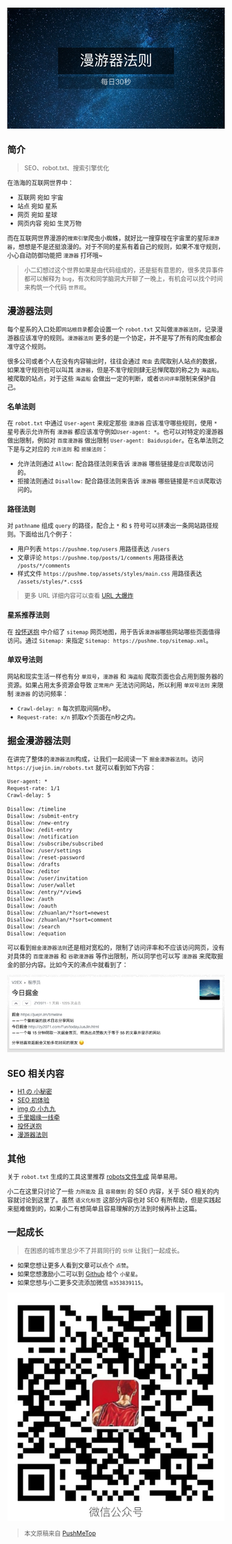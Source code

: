 <!-- # 漫游器法则 -->

![封面](https://raw.githubusercontent.com/pushmetop/resource/master/30-seconds-for-everyday/robot-txt/poster.png)

## 简介

> SEO、robot.txt、搜索引擎优化

在浩海的互联网世界中：

* 互联网 宛如 宇宙
* 站点 宛如 星系
* 网页 宛如 星球
* 网页内容 宛如 生灵万物

而在互联网世界漫游的`搜索引擎`爬虫小蜘蛛，就好比一搜穿梭在宇宙里的星际`漫游器`，想想是不是还挺浪漫的。对于不同的星系有着自己的规则，如果不准守规则，小心自动防御功能把 `漫游器` 打坏哦~

> 小二幻想过这个世界如果是由代码组成的，还是挺有意思的，很多灵异事件都可以解释为 `bug`，有次和同学脑洞大开聊了一晚上，有机会可以找个时间来构筑一个代码 `世界观`。

## 漫游器法则

每个星系的入口处即`网站根目录`都会设置一个 `robot.txt` 又叫做`漫游器法则`，记录漫游器应该准守的规则。`漫游器法则` 更多的是一个协定，并不是写了所有的爬虫都会准守这个规则。

很多公司或者个人在没有内容输出时，往往会通过 `爬虫` 去爬取别人站点的数据，如果准守规则也可以叫其 `漫游器`，但是不准守规则肆无忌惮爬取的称之为 `海盗船`。被爬取的站点，对于这些 `海盗船` 会做出一定的判断，或者`访问评率`限制来保护自己。

### 名单法则

在 `robot.txt` 中通过 `User-agent` 来规定那些 `漫游器` 应该准守哪些规则，使用 `*` 星号表示允许所有 `漫游器` 都应该准守例如`User-agent: *`。也可以对特定的漫游器做出限制，例如对 `百度漫游器` 做出限制 `User-agent: Baiduspider`。在名单法则之下是与之对应的 `允许法则` 和 `拒接法则`：

* 允许法则通过 `Allow:` 配合路径法则来告诉 `漫游器` 哪些链接是`应该`爬取访问的。
* 拒接法则通过 `Disallow:` 配合路径法则来告诉 `漫游器` 哪些链接是`不应该`爬取访问的。

### 路径法则

对 `pathname` 组成 `query` 的路径，配合上 `*` 和 `$` 符号可以拼凑出一条网站路径规则。下面给出几个例子：

* 用户列表 `https://pushme.top/users` 用路径表达 `/users`
* 文章评论 `https://pushme.top/posts/1/comments` 用路径表达 `/posts/*/comments`
* 样式文件 `https://pushme.top/assets/styles/main.css` 用路径表达 `/assets/styles/*.css$`
 
> 更多 URL 详细内容可以查看 [URL 大爆炸](https://github.com/pushmetop/30-seconds-for-everyday/blob/master/posts/url.md)

### 星系推荐法则

在 [投怀送抱](https://github.com/pushmetop/30-seconds-for-everyday/blob/master/posts/sitemap.md) 中介绍了 `sitemap` 网页地图，用于告诉`漫游器`哪些网站哪些页面值得访问。通过 `Sitemap:` 来指定 `Sitemap: https://pushme.top/sitemap.xml`。

### 单双号法则

网站和现实生活一样也有分 `单双号`，`漫游器` 和 `海盗船` 爬取页面也会占用到服务器的资源。如果占用太多资源会导致 `正常用户` 无法访问网站，所以利用 `单双号法则` 来限制 `漫游器` 的访问频率：

* `Crawl-delay: n` 每次抓取间隔n秒。
* `Request-rate: x/n` 抓取x个页面在n秒之内。

## 掘金漫游器法则

在讲完了整体的`漫游器法则`构成，让我们一起阅读一下 `掘金漫游器法则`。访问 `https://juejin.im/robots.txt` 就可以看到如下内容：

```
User-agent: *
Request-rate: 1/1
Crawl-delay: 5

Disallow: /timeline
Disallow: /submit-entry
Disallow: /new-entry
Disallow: /edit-entry
Disallow: /notification
Disallow: /subscribe/subscribed
Disallow: /user/settings
Disallow: /reset-password
Disallow: /drafts
Disallow: /editor
Disallow: /user/invitation
Disallow: /user/wallet
Disallow: /entry/*/view$
Disallow: /auth
Disallow: /oauth
Disallow: /zhuanlan/*?sort=newest
Disallow: /zhuanlan/*?sort=comment
Disallow: /search
Disallow: /equation
```

可以看到`掘金漫游器法则`还是相对宽松的，限制了访问评率和不应该访问网页，没有对具体的 `百度漫游器` 和 `谷歌漫游器` 等作出限制，所以同学也可以写 `漫游器` 来爬取掘金的部分内容。比如今天的沸点中就看到了：

![今日掘学](https://raw.githubusercontent.com/pushmetop/resource/master/30-seconds-for-everyday/robot-txt/juejin.png)

## SEO 相关内容

* [H1 の 小秘密](https://github.com/pushmetop/30-seconds-for-everyday/blob/master/posts/heading.md)
* [SEO 初体验](https://github.com/pushmetop/30-seconds-for-everyday/blob/master/posts/seo-101.md)
* [img の 小九九](https://github.com/pushmetop/30-seconds-for-everyday/blob/master/posts/img-tag.md)
* [千里姻缘一线牵](https://github.com/pushmetop/30-seconds-for-everyday/blob/master/posts/hyperlink.md)
* [投怀送抱](https://github.com/pushmetop/30-seconds-for-everyday/blob/master/posts/sitemap.md)
* [漫游器法则](https://github.com/pushmetop/30-seconds-for-everyday/blob/master/posts/robot-txt.md)

## 其他

关于 `robot.txt` 生成的工具这里推荐 [robots文件生成](http://tool.chinaz.com/robots) 简单易用。

小二在这里只讨论了一些 `力所能及` 且 `容易做到` 的 SEO 内容，关于 SEO 相关的内容就讨论到这里了。虽然 `语义化标签` 这部分内容也对 SEO 有所帮助，但是实践起来挺难做到的，如果小二有想简单且容易理解的方法到时候再补上这篇。

## 一起成长

> 在困惑的城市里总少不了并肩同行的 `伙伴` 让我们一起成长。

* 如果您想让更多人看到文章可以点个 `点赞`。
* 如果您想激励小二可以到 [Github](https://github.com/pushmetop/30-seconds-for-everyday) 给个 `小星星`。
* 如果您想与小二更多交流添加微信 `m353839115`。

![微信公众号](https://raw.githubusercontent.com/pushmetop/resource/master/donate/pushmetop.png)

> 本文原稿来自 [PushMeTop](https://github.com/pushmetop)
